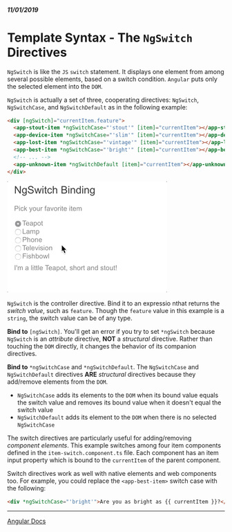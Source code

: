 ##### 11/01/2019
# Template Syntax - The `NgSwitch` Directives
`NgSwitch` is like the `JS` `switch` statement.  It displays one element from among several possible elements, based on a switch condition.  `Angular` puts only the selected element into the `DOM`.

`NgSwitch` is actually a set of three, cooperating directives: `NgSwitch`, `NgSwitchCase`, and `NgSwitchDefault` as in the following example:

```html
<div [ngSwitch]="currentItem.feature">
  <app-stout-item *ngSwitchCase="'stout'" [item]="currentItem"></app-stout-item>
  <app-device-item *ngSwitchCase="'slim'" [item]="currentItem"></app-device-item>
  <app-lost-item *ngSwitchCase="'vintage'" [item]="currentItem"></app-lost-item>
  <app-best-item *ngSwitchCase="'bright'" [item]="currentItem"></app-best-item>
  <!-- ... -->
  <app-unknown-item *ngSwitchDefault [item]="currentItem"></app-unknown-item>
</div>
```

![ngModel Demo](../../../Assets/ngSwitchDemo.gif)

`NgSwitch` is the controller directive.  Bind it to an expressio nthat returns the _switch value_, such as `feature`.  Though the `feature` value in this example is a `string`, the switch value can be of any type.

**Bind to** `[ngSwitch]`.  You'll get an error if you try to set `*ngSwitch` because `NgSwitch` is an _attribute_ directive, **NOT** a _structural_ directive.  Rather than touching the `DOM` directly, it changes the behavior of its companion directives.

**Bind to** `*ngSwitchCase` and `*ngSwitchDefault`.  The `NgSwitchCase` and `NgSwitchDefault` directives **ARE** _structural_ directives because they add/remove elements from the `DOM`.  
  * `NgSwitchCase` adds its elements to the `DOM` when its bound value equals the switch value and removes its bound value when it doesn't equal the switch value
  * `NgSwitchDefault` adds its element to the `DOM` when there is no selected `NgSwitchCase`

The switch directives are particularly useful for adding/removing _component elements_.  This example switches among four item components defined in the `item-switch.component.ts` file.  Each component has an item input property which is bound to the `currentItem` of the parent component.

Switch directives work as well with native elements and web components too.  For example, you could replace the `<app-best-item>` switch case with the following:

```html
<div *ngSwitchCase="'bright'">Are you as bright as {{ currentItem }}?</div>
```

---

[Angular Docs](https://angular.io/guide/template-syntax#the-ngswitch-directives)